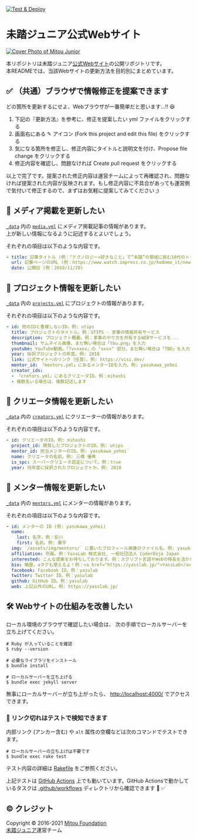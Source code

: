 [![Test & Deploy](https://github.com/mitou/jr.mitou.org/workflows/Test%20&%20Deploy/badge.svg)](https://github.com/mitou/jr.mitou.org/actions?query=workflow%3A%22Test+%26+Deploy%22)

# 未踏ジュニア公式Webサイト
[![Cover Photo of Mitou Junior](https://raw.githubusercontent.com/mitou/jr.mitou.org/master/assets/img/mitoujr_cover.png)](https://jr.mitou.org/)

本リポジトリは未踏ジュニア[公式Webサイト](https://jr.mitou.org/)の公開リポジトリです。   
本READMEでは、当該Webサイトの更新方法を目的別にまとめています。

## :white_check_mark: （共通）ブラウザで情報修正を提案できます

どの箇所を更新するにせよ、Webブラウザが一番簡単だと思います...!! 😆

1. 下記の『更新方法』を参考に、修正を提案したい yml ファイルをクリックする
2. 画面右にある ✎ アイコン (Fork this project and edit this file) をクリックする
3. 気になる箇所を修正し、修正内容にタイトルと説明文を付け、Propose file change をクリックする
4. 修正内容を確認し、問題なければ Create pull request をクリックする

以上で完了です。提案された修正内容は運営チームによって再確認され、問題なければ提案された内容が反映されます。もし修正内容に不具合があっても運営側で気付いて修正するので、まずはお気軽に提案してみてください ;)


## :bookmark_tabs: メディア掲載を更新したい
[`_data`](https://github.com/mitou/jr.mitou.org/tree/master/_data) 内の [`media.yml`](https://github.com/mitou/jr.mitou.org/blob/master/_data/media.yml) にメディア掲載記事の情報があります。  
上が新しい情報になるように記述するとよいでしょう。

それぞれの項目は以下のような内容です。
```yml
- title: 記事タイトル (例：「テクノロジー×好きなこと」で“未踏”の領域に挑む10代のトップクリエーターたち (こどもとIT))
  url: 記事ページのURL (例：https://www.watch.impress.co.jp/kodomo_it/news/1219499.html)
  date: 公開日 (例：2019/11/20)
```

## :rocket: プロジェクト情報を更新したい
[`_data`](https://github.com/mitou/jr.mitou.org/tree/master/_data) 内の [`projects.yml`](https://github.com/mitou/jr.mitou.org/blob/master/_data/projects.yml) にプロジェクトの情報があります。

それぞれの項目は以下のような内容です。
```yml
- id: 他のIDと重複しないID。例: utips
  title: プロジェクトのタイトル。例：UTIPS - 家事の情報共有サービス
  description: プロジェクト概要。例：家事のやり方を共有するWEBサービスを...
  thumbnail: サムネイル画像。まだ無い場合は「tbu.png」を入力
  youtube: YouTube動画。「?v=xxxx」の "xxxx" 部分。まだ無い場合は「TBD」を入力
  year: 採択プロジェクトの年度。例: 2018
  link: 公式サイトへのリンク（任意）。例: https://visi.dev/
  mentor_id: 「mentors.yml」にあるメンターIDを入力。例: yasukawa_yohei
  creator_ids:
  - 「cretors.yml」にあるクリエータID。例：mihashi
  - 複数名いる場合は、複数記述します
```

## :busts_in_silhouette: クリエータ情報を更新したい
[`_data`](https://github.com/mitou/jr.mitou.org/tree/master/_data) 内の [`creators.yml`](https://github.com/mitou/jr.mitou.org/blob/master/_data/creators.yml) にクリエーターの情報があります。  

それぞれの項目は以下のような内容です。
```yml
- id: クリエータのID。例: mihashi
  project_id: 開発したプロジェクトのID。例: utips
  mentor_id: 担当メンターのID。例: yasukawa_yohei`
  name: クリエータの名前。例: 三橋 優希
  is_spc: スーパークリエータ認定について。例：true
  year: 何年度に採択されたプロジェクトか。例: 2018
```

## :bust_in_silhouette: メンター情報を更新したい
[`_data`](https://github.com/mitou/jr.mitou.org/tree/master/_data) 内の [`mentors.yml`](https://github.com/mitou/jr.mitou.org/blob/master/_data/mentors.yml) にメンターの情報があります。 

それぞれの項目は以下のような内容です。
```yml
- id: メンターの ID (例: yasukawa_yohei)
  name:
    last: 名字。例：安川
    first: 名前。例: 要平
  img: `/assets/img/mentors/` に置いたプロフィール画像のファイル名。例: yasukawa.png
  affiliation: 所属。例：YassLab 株式会社, 一般社団法人 CoderDojo Japan
  interested: こんな提案をお待ちしております。例：スクリプト言語やWebの特長を活かした…（略）
  bio: 略歴。aタグも使えるよ！例：<a href="https://yasslab.jp/">YassLab</a> 代表取締役…（略）
  facebook: Facebook ID。例：yasulab
  twitter: Twitter ID。例：yasulab
  github: GitHub ID。例：yasulab
  web: 上記以外のURL。例: https://yasslab.jp/
```

## :hammer_and_wrench: Webサイトの仕組みを改善したい

ローカル環境のブラウザで確認したい場合は、
次の手順でローカルサーバーを立ち上げてください。

```shell
# Ruby が入っていることを確認
$ ruby --version

# 必要なライブラリをインストール
$ bundle install

# ローカルサーバーを立ち上げる
$ bundle exec jekyll server
```

無事にローカルサーバーが立ち上がったら、
[http://localhost:4000/](http://localhost:4000/) でアクセスできます。

### :robot: リンク切れはテストで検知できます

内部リンク (アンカー含む) や `alt` 属性の空欄などは次のコマンドでテストできます。

```shell
# ローカルサーバーの立ち上げは不要です
$ bundle exec rake test
```

テスト内容の詳細は [Rakefile](https://github.com/mitou/jr.mitou.org/blob/master/Rakefile) をご参照ください。

上記テストは [GitHub Actions](https://github.com/mitou/jr.mitou.org/actions) 上でも動いています。GitHub Actionsで動かしているタスクは [.github/workflows](https://github.com/mitou/jr.mitou.org/tree/master/.github/workflows) ディレクトリから確認できます :eyes: :white_check_mark: 


## :copyright: クレジット

Copyright &copy; 2016-2021 [Mitou Foundation](https://www.mitou.org/)   
[未踏ジュニア](https://jr.mitou.org/)運営チーム
